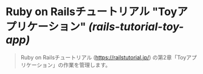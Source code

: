 # Ruby on Railsチュートリアル "Toyアプリケーション" _(rails-tutorial-toy-app)_

> Ruby on Railsチュートリアル (https://railstutorial.jp/) の第2章「Toyアプリケーション」の作業を管理します。
